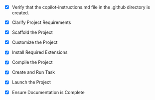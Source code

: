 <!-- Use this file to provide workspace-specific custom instructions to Copilot. For more details, visit https://code.visualstudio.com/docs/copilot/copilot-customization#_use-a-githubcopilotinstructionsmd-file -->
- [x] Verify that the copilot-instructions.md file in the .github directory is created.

- [x] Clarify Project Requirements
	<!-- Task Management API with real-time features using Node.js, Express, Socket.IO, MongoDB -->

- [x] Scaffold the Project
	<!-- Node.js project structure with backend API and frontend created successfully -->

- [x] Customize the Project
	<!-- Authentication, CRUD operations, real-time updates implemented -->

- [x] Install Required Extensions
	<!-- No specific extensions needed for this project -->

- [x] Compile the Project
	<!-- Dependencies installed successfully -->

- [x] Create and Run Task
	<!-- Development server task created and running -->

- [x] Launch the Project
	<!-- Server running on http://localhost:3000 -->

- [x] Ensure Documentation is Complete
	<!-- README.md complete with comprehensive documentation -->
